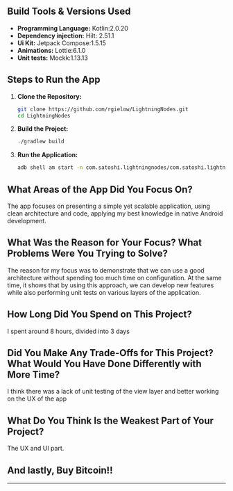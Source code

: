## Build Tools & Versions Used  

- **Programming Language:** Kotlin:2.0.20
- **Dependency injection:** Hilt: 2.51.1
- **Ui Kit:** Jetpack Compose:1.5.15
- **Animations:** Lottie:6.1.0
- **Unit tests:** Mockk:1.13.13

## Steps to Run the App  

1. **Clone the Repository:**  
   ```bash
   git clone https://github.com/rgielow/LightningNodes.git
   cd LightningNodes
   ```  

2. **Build the Project:**  
   ```bash
   ./gradlew build
   ```  

3. **Run the Application:**  
   ```bash
   adb shell am start -n com.satoshi.lightningnodes/com.satoshi.lightningnodes.feature.MainActivity
   ```  

## What Areas of the App Did You Focus On?  

The app focuses on presenting a simple yet scalable application, using clean architecture and code, applying my best knowledge in native Android development. 

## What Was the Reason for Your Focus? What Problems Were You Trying to Solve?  

The reason for my focus was to demonstrate that we can use a good architecture without spending too much time on configuration. At the same time, it shows that by using this approach, we can develop new features while also performing unit tests on various layers of the application.

## How Long Did You Spend on This Project?  

I spent around 8 hours, divided into 3 days

## Did You Make Any Trade-Offs for This Project? What Would You Have Done Differently with More Time?  

I think there was a lack of unit testing of the view layer and better working on the UX of the app

## What Do You Think Is the Weakest Part of Your Project?  

The UX and UI part. 

## And lastly, Buy Bitcoin!!
---

